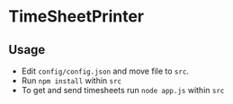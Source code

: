 # TimeSheetPrinter

## Usage

 * Edit `config/config.json` and move file to `src`. 
 * Run `npm install` within `src`
 * To get and send timesheets run `node app.js` within `src`